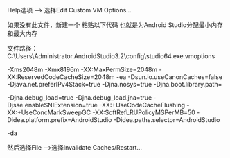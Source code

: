 Help选项 --> 选择Edit Custom VM Options...

如果没有此文件，新建一个
粘贴以下代码
也就是为Android Studio分配最小内存和最大内存

文件路径：C:\Users\Administrator\.AndroidStudio3.2\config\studio64.exe.vmoptions

-Xms2048m
-Xmx8196m
-XX:MaxPermSize=2048m
-XX:ReservedCodeCacheSize=2048m
-ea
-Dsun.io.useCanonCaches=false
-Djava.net.preferIPv4Stack=true
-Djna.nosys=true
-Djna.boot.library.path=

-Djna.debug_load=true
-Djna.debug_load.jna=true
-Djsse.enableSNIExtension=true
-XX:+UseCodeCacheFlushing
-XX:+UseConcMarkSweepGC
-XX:SoftRefLRUPolicyMSPerMB=50
-Didea.platform.prefix=AndroidStudio
-Didea.paths.selector=AndroidStudio

-da


然后选择File -->选择Invalidate Caches/Restart...
